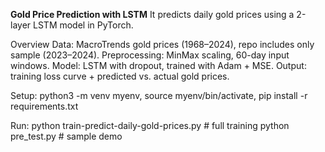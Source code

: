 **Gold Price Prediction with LSTM**
It predicts daily gold prices using a 2-layer LSTM model in PyTorch.

Overview
Data: MacroTrends gold prices (1968–2024), repo includes only sample (2023–2024).
Preprocessing: MinMax scaling, 60-day input windows.
Model: LSTM with dropout, trained with Adam + MSE.
Output: training loss curve + predicted vs. actual gold prices.

Setup: python3 -m venv myenv, source myenv/bin/activate, pip install -r requirements.txt
    
Run:
    python train-predict-daily-gold-prices.py   # full training
    python pre_test.py                          # sample demo
    






